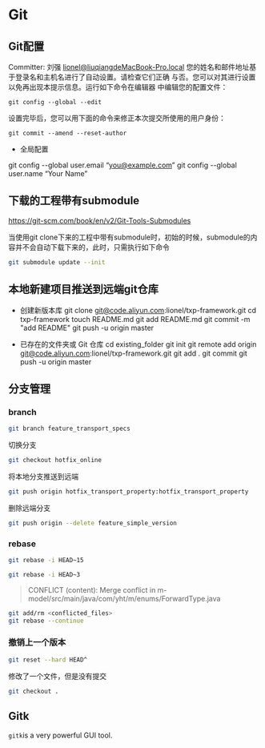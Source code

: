# Git

## Git配置

 Committer: 刘强 <lionel@liuqiangdeMacBook-Pro.local>
您的姓名和邮件地址基于登录名和主机名进行了自动设置。请检查它们正确
与否。您可以对其进行设置以免再出现本提示信息。运行如下命令在编辑器
中编辑您的配置文件：

    git config --global --edit

设置完毕后，您可以用下面的命令来修正本次提交所使用的用户身份：

    git commit --amend --reset-author

- 全局配置

git config --global user.email “you@example.com”
git config --global user.name “Your Name”

## 下载的工程带有submodule

https://git-scm.com/book/en/v2/Git-Tools-Submodules

当使用git clone下来的工程中带有submodule时，初始的时候，submodule的内容并不会自动下载下来的，此时，只需执行如下命令

```bash
git submodule update --init
```

## 本地新建项目推送到远端git仓库

- 创建新版本库
git clone git@code.aliyun.com:lionel/txp-framework.git
cd txp-framework
touch README.md
git add README.md
git commit -m "add README"
git push -u origin master

- 已存在的文件夹或 Git 仓库
cd existing_folder
git init
git remote add origin git@code.aliyun.com:lionel/txp-framework.git
git add .
git commit
git push -u origin master

## 分支管理

### branch

```sh
git branch feature_transport_specs
```

切换分支

```sh
git checkout hotfix_online
```

将本地分支推送到远端
```sh
git push origin hotfix_transport_property:hotfix_transport_property
```

删除远端分支

```bash
git push origin --delete feature_simple_version
```

### rebase

```bash
git rebase -i HEAD~15
```

```bash
git rebase -i HEAD~3
```

> CONFLICT (content): Merge conflict in m-model/src/main/java/com/yht/m/enums/ForwardType.java

```bash
git add/rm <conflicted_files>
git rebase --continue
```

### 撤销上一个版本
```sh
git reset --hard HEAD^
```

修改了一个文件，但是没有提交

```bash
git checkout .
```

## Gitk

`gitk`is a very powerful GUI tool.